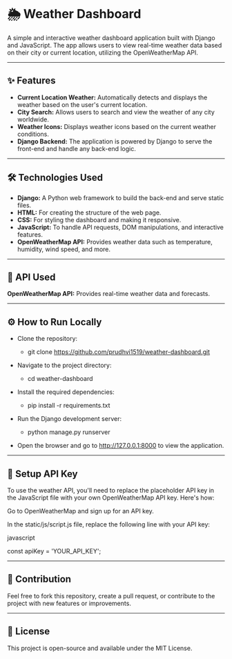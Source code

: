 # 🌦️ Weather Dashboard
A simple and interactive weather dashboard application built with Django and JavaScript. The app allows users to view real-time weather data based on their city or current location, utilizing the OpenWeatherMap API.

---

## ✨ Features
- **Current Location Weather:** Automatically detects and displays the weather based on the user's current location.
- **City Search:** Allows users to search and view the weather of any city worldwide.
- **Weather Icons:** Displays weather icons based on the current weather conditions.
- **Django Backend:** The application is powered by Django to serve the front-end and handle any back-end logic.

---

## 🛠️ Technologies Used
- **Django:** A Python web framework to build the back-end and serve static files.
- **HTML:** For creating the structure of the web page.
- **CSS:** For styling the dashboard and making it responsive.
- **JavaScript:** To handle API requests, DOM manipulations, and interactive features.
- **OpenWeatherMap API:** Provides weather data such as temperature, humidity, wind speed, and more.

---

## 🔑 API Used
**OpenWeatherMap API:** Provides real-time weather data and forecasts.

---

## ⚙️ How to Run Locally

- Clone the repository:
  - git clone https://github.com/prudhvi1519/weather-dashboard.git

- Navigate to the project directory:
  - cd weather-dashboard

- Install the required dependencies:
  - pip install -r requirements.txt

- Run the Django development server:
  - python manage.py runserver

- Open the browser and go to http://127.0.0.1:8000 to view the application.

---

## 🔑 Setup API Key
To use the weather API, you'll need to replace the placeholder API key in the JavaScript file with your own OpenWeatherMap API key. Here's how:

Go to OpenWeatherMap and sign up for an API key.

In the static/js/script.js file, replace the following line with your API key:

javascript

const apiKey = 'YOUR_API_KEY';

---

## 🤝 Contribution
Feel free to fork this repository, create a pull request, or contribute to the project with new features or improvements.

---

## 📜 License
This project is open-source and available under the MIT License.
